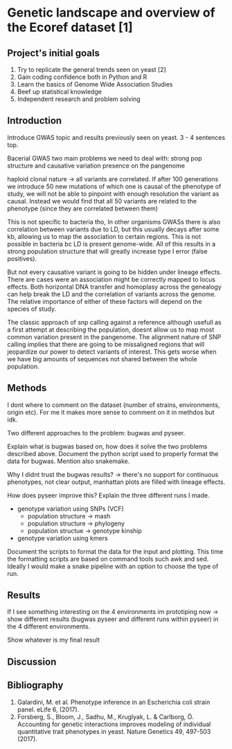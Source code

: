 # Genetic landscape and overview of the Ecoref dataset [1]

## Project's initial goals

1. Try to replicate the general trends seen on yeast [2]
1. Gain coding confidence both in Python and R
2. Learn the basics of Genome Wide Association Studies
3. Beef up statistical knowledge
4. Independent research and problem solving

## Introduction

Introduce GWAS topic and results previously seen on yeast. 3 - 4 sentences top.

Bacerial GWAS two main problems we need to deal with: strong pop structure and causative variation presence on the pangenome 

haploid clonal nature -> all variants are correlated. If after 100 generations we introduce 50 new mutations of which one is causal of the phenotype of study, we will not be able to pinpoint with enough resolution the variant as causal. Instead we would find that all 50 variants are related to the phenotype (since they are correlated between them)

This is not specific to bacteria tho, In other organisms GWASs there is also correlation between variants due to LD, but this usually decays after some kb, allowing us to map the association to certain regions. This is not possible in bacteria bc LD is present genome-wide. All of this results in a strong population structure that will greatly increase type I error (false positives). 

But not every causative variant is going to be hidden under lineage effects. There are cases were an association might be correctly mapped to locus effects. Both horizontal DNA transfer and homoplasy across the genealogy can help break the LD and the correlation of variants across the genome. The relative importance of either of these factors will depend on the species of study. 

The classic approach of snp calling against a reference although usefull as a first attempt at describing the population, doesnt allow us to map most common variation present in the pangenome. The alignment nature of SNP calling implies that there are going to be missaligned regions that will jeopardize our power to detect variants of interest. This gets worse when we have big amounts of sequences not shared between the whole population. 


## Methods

I dont where to comment on the dataset (number of strains, environments, origin etc). For me it makes more sense to comment on it in methdos but idk.  

Two different approaches to the problem: bugwas and pyseer.

Explain what is bugwas based on, how does it solve the two problems described above. Document the python script used to properly format the data for bugwas. Mention also snakemake. 

Why I didnt trust the bugwas results? -> there's no support for continuous phenotypes, not clear output, manhattan plots are filled with lineage effects. 

How does pyseer improve this? Explain the three different runs I made.

  - genotype variation using SNPs (VCF)
    - population structure -> mash
    - population structure -> phylogeny
    - population structue -> genotype kinship
  - genotype variation using kmers


Document the scripts to format the data for the input and plotting. This time the formatting scripts are based on command tools such awk and sed. Ideally I would make a snake pipeline with an option to choose the type of run. 


## Results

If I see something interesting on the 4 environments im prototiping now -> show different results (bugwas pyseer and different runs within pyseer) in the 4 different environments.

Show whatever is my final result

## Discussion

## Bibliography

1. Galardini, M. et al. Phenotype inference in an Escherichia coli strain panel. eLife 6, (2017).
2. Forsberg, S., Bloom, J., Sadhu, M., Kruglyak, L. & Carlborg, Ö. Accounting for genetic interactions improves modeling of individual quantitative trait phenotypes in yeast. Nature Genetics 49, 497-503 (2017).
